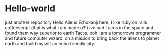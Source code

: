 # Hello-world
just another repository
Hello Aliens
Echokanji here, I like ruby on rails coffeescript (that is what i am made of!!)
ive had Tacos in the space  and found them way superior to earth Tacos.
ooh  i am a tomorrows programmer and future computer wizard.
on a mission to bring back the aliens to planet earth and build myself an echo friendly city.
